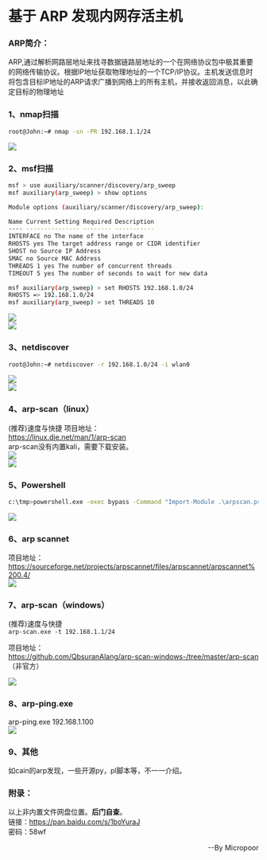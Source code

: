 # 基于 ARP 发现内网存活主机

### ARP简介：
ARP,通过解析网路层地址来找寻数据链路层地址的一个在网络协议包中极其重要的网络传输协议。根据IP地址获取物理地址的一个TCP/IP协议。主机发送信息时将包含目标IP地址的ARP请求广播到网络上的所有主机，并接收返回消息，以此确定目标的物理地址

### 1、nmap扫描

```bash
root@John:~# nmap -sn -PR 192.168.1.1/24
```  
![](media/5dfd9a546cd24575a6f3dcc700e27fdb.jpg)

### 2、msf扫描

```bash
msf > use auxiliary/scanner/discovery/arp_sweep
msf auxiliary(arp_sweep) > show options

Module options (auxiliary/scanner/discovery/arp_sweep):

Name Current Setting Required Description
---- --------------- -------- -----------
INTERFACE no The name of the interface
RHOSTS yes The target address range or CIDR identifier
SHOST no Source IP Address
SMAC no Source MAC Address
THREADS 1 yes The number of concurrent threads
TIMEOUT 5 yes The number of seconds to wait for new data

msf auxiliary(arp_sweep) > set RHOSTS 192.168.1.0/24
RHOSTS => 192.168.1.0/24
msf auxiliary(arp_sweep) > set THREADS 10
```  
![](media/185d0b136875716cb9602245c9c83dc1.jpg)  
![](media/61293e9ad861848052a95221f7da4b21.jpg)  


### 3、netdiscover

```bash
root@John:~# netdiscover -r 192.168.1.0/24 -i wlan0
```  
![](media/d521395b5907857c22c4e677dcfc0181.jpg)  
![](media/e014ab5145b99e17c902cec765d171ce.jpg)  

### 4、arp-scan（linux）  
(推荐)速度与快捷
项目地址：  
https://linux.die.net/man/1/arp-scan  
arp-scan没有内置kali，需要下载安装。  
![](media/1f572b4553deb15c1d8c84a16ba53142.jpg)  
![](media/c3c2dffb726780a766b4ef3cd573ced0.jpg)

### 5、Powershell

```bash
c:\tmp>powershell.exe -exec bypass -Command "Import-Module .\arpscan.ps1;Invoke-ARPScan -CIDR 192.168.1.0/24"
```  
![](media/97ef86dfca58678be449d5b8e5ed6aaf.jpg)  

### 6、arp scannet  
项目地址：  
https://sourceforge.net/projects/arpscannet/files/arpscannet/arpscannet%200.4/  
![](media/727cc7e2717a361bf93d66bdb922b5d6.jpg)  

### 7、arp-scan（windows）

(推荐)速度与快捷  
`arp-scan.exe -t 192.168.1.1/24`  

项目地址：  
https://github.com/QbsuranAlang/arp-scan-windows-/tree/master/arp-scan
（非官方）

![](media/92ce763215c297168c4514992758d91b.jpg)

### 8、arp-ping.exe  
arp-ping.exe 192.168.1.100  
![](media/302ee6c2b41a771ab5df7c337de15d8e.jpg)

### 9、其他  
如cain的arp发现，一些开源py，pl脚本等，不一一介绍。

### 附录：
以上非内置文件网盘位置。**后门自查**。  
链接：https://pan.baidu.com/s/1boYuraJ  
密码：58wf

<p align="right">--By  Micropoor </p>
